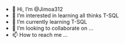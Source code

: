 - 👋 Hi, I’m @Jimoa312
- 👀 I’m interested in learning all thinks T-SQL
- 🌱 I’m currently learning T-SQL
- 💞️ I’m looking to collaborate on ...
- 📫 How to reach me ...

<!---
Jimoa312/Jimoa312 is a ✨ special ✨ repository because its `README.md` (this file) appears on your GitHub profile.
You can click the Preview link to take a look at your changes.
--->
